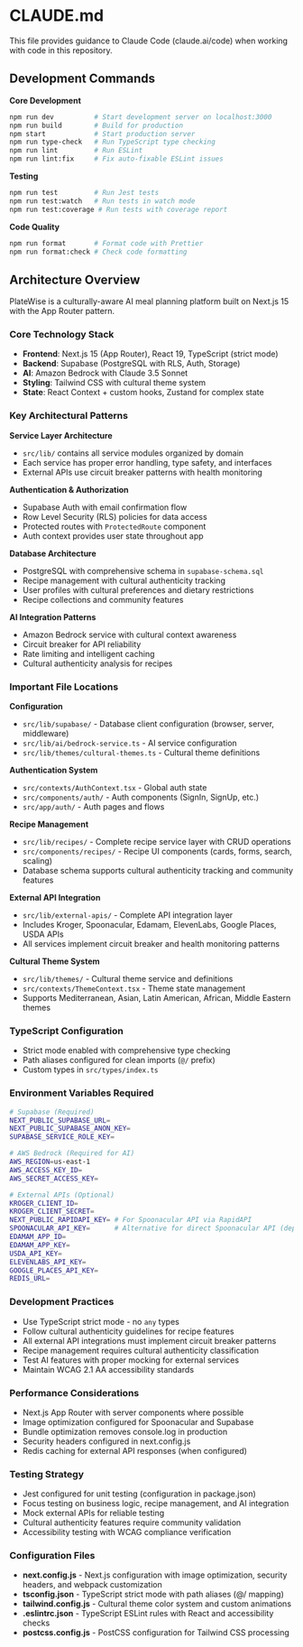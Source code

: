 # CLAUDE.md

This file provides guidance to Claude Code (claude.ai/code) when working with code in this repository.

## Development Commands

**Core Development**
```bash
npm run dev          # Start development server on localhost:3000
npm run build        # Build for production
npm start            # Start production server
npm run type-check   # Run TypeScript type checking
npm run lint         # Run ESLint
npm run lint:fix     # Fix auto-fixable ESLint issues
```

**Testing**
```bash
npm run test         # Run Jest tests
npm run test:watch   # Run tests in watch mode
npm run test:coverage # Run tests with coverage report
```

**Code Quality**
```bash
npm run format       # Format code with Prettier
npm run format:check # Check code formatting
```

## Architecture Overview

PlateWise is a culturally-aware AI meal planning platform built on Next.js 15 with the App Router pattern.

### Core Technology Stack
- **Frontend**: Next.js 15 (App Router), React 19, TypeScript (strict mode)
- **Backend**: Supabase (PostgreSQL with RLS, Auth, Storage)
- **AI**: Amazon Bedrock with Claude 3.5 Sonnet
- **Styling**: Tailwind CSS with cultural theme system
- **State**: React Context + custom hooks, Zustand for complex state

### Key Architectural Patterns

**Service Layer Architecture**
- `src/lib/` contains all service modules organized by domain
- Each service has proper error handling, type safety, and interfaces
- External APIs use circuit breaker patterns with health monitoring

**Authentication & Authorization**
- Supabase Auth with email confirmation flow
- Row Level Security (RLS) policies for data access
- Protected routes with `ProtectedRoute` component
- Auth context provides user state throughout app

**Database Architecture**
- PostgreSQL with comprehensive schema in `supabase-schema.sql`
- Recipe management with cultural authenticity tracking
- User profiles with cultural preferences and dietary restrictions
- Recipe collections and community features

**AI Integration Patterns**
- Amazon Bedrock service with cultural context awareness
- Circuit breaker for API reliability
- Rate limiting and intelligent caching
- Cultural authenticity analysis for recipes

### Important File Locations

**Configuration**
- `src/lib/supabase/` - Database client configuration (browser, server, middleware)
- `src/lib/ai/bedrock-service.ts` - AI service configuration
- `src/lib/themes/cultural-themes.ts` - Cultural theme definitions

**Authentication System**
- `src/contexts/AuthContext.tsx` - Global auth state
- `src/components/auth/` - Auth components (SignIn, SignUp, etc.)
- `src/app/auth/` - Auth pages and flows

**Recipe Management**
- `src/lib/recipes/` - Complete recipe service layer with CRUD operations
- `src/components/recipes/` - Recipe UI components (cards, forms, search, scaling)
- Database schema supports cultural authenticity tracking and community features

**External API Integration**
- `src/lib/external-apis/` - Complete API integration layer
- Includes Kroger, Spoonacular, Edamam, ElevenLabs, Google Places, USDA APIs
- All services implement circuit breaker and health monitoring patterns

**Cultural Theme System**
- `src/lib/themes/` - Cultural theme service and definitions
- `src/contexts/ThemeContext.tsx` - Theme state management
- Supports Mediterranean, Asian, Latin American, African, Middle Eastern themes

### TypeScript Configuration
- Strict mode enabled with comprehensive type checking
- Path aliases configured for clean imports (`@/` prefix)
- Custom types in `src/types/index.ts`

### Environment Variables Required
```bash
# Supabase (Required)
NEXT_PUBLIC_SUPABASE_URL=
NEXT_PUBLIC_SUPABASE_ANON_KEY=
SUPABASE_SERVICE_ROLE_KEY=

# AWS Bedrock (Required for AI)
AWS_REGION=us-east-1
AWS_ACCESS_KEY_ID=
AWS_SECRET_ACCESS_KEY=

# External APIs (Optional)
KROGER_CLIENT_ID=
KROGER_CLIENT_SECRET=
NEXT_PUBLIC_RAPIDAPI_KEY= # For Spoonacular API via RapidAPI
SPOONACULAR_API_KEY=      # Alternative for direct Spoonacular API (deprecated)
EDAMAM_APP_ID=
EDAMAM_APP_KEY=
USDA_API_KEY=
ELEVENLABS_API_KEY=
GOOGLE_PLACES_API_KEY=
REDIS_URL=
```

### Development Practices
- Use TypeScript strict mode - no `any` types
- Follow cultural authenticity guidelines for recipe features
- All external API integrations must implement circuit breaker patterns
- Recipe management requires cultural authenticity classification
- Test AI features with proper mocking for external services
- Maintain WCAG 2.1 AA accessibility standards

### Performance Considerations
- Next.js App Router with server components where possible
- Image optimization configured for Spoonacular and Supabase
- Bundle optimization removes console.log in production
- Security headers configured in next.config.js
- Redis caching for external API responses (when configured)

### Testing Strategy
- Jest configured for unit testing (configuration in package.json)
- Focus testing on business logic, recipe management, and AI integration
- Mock external APIs for reliable testing
- Cultural authenticity features require community validation
- Accessibility testing with WCAG compliance verification

### Configuration Files
- **next.config.js** - Next.js configuration with image optimization, security headers, and webpack customization
- **tsconfig.json** - TypeScript strict mode with path aliases (@/ mapping)
- **tailwind.config.js** - Cultural theme color system and custom animations
- **.eslintrc.json** - TypeScript ESLint rules with React and accessibility checks
- **postcss.config.js** - PostCSS configuration for Tailwind CSS processing
